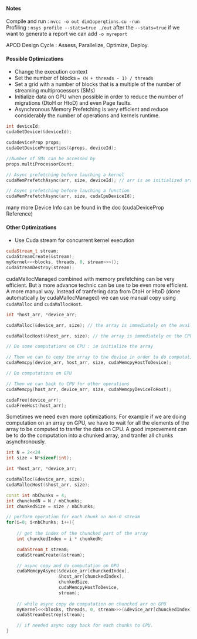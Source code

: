 #### Notes
Compile and run : `nvcc -o out dim1operqtions.cu -run`  
Profiling : `nsys profile --stats=true ./out`  after the `--stats=true` if we want to generate a report we can add `-o myreport`  
  
APOD Design Cycle : Assess, Parallelize, Optimize, Deploy.  

#### Possible Optimizations
- Change the execution context
- Set the number of blocks `= (N + threads - 1) / threads`
- Set a grid with a number of blocks that is a multiple of the number of streaming multiprocessors (SMs)
- Initialize data on GPU when possible in order to reduce the number of migrations (DtoH or HtoD) and even Page faults.
- Asynchronous Memory Prefetching is very efficient and reduce considerably the number of operations and kernels runtime.
  
    
```cpp
int deviceId;
cudaGetDevice(&deviceId);

cudadeviceProp props;
cudaGetDeviceProperties(&props, deviceId);

//Number of SMs can be accessed by
props.multiProcessorCount;

// Async prefetching before lauching a kernel
cudaMemPrefetchAsync(arr, size, deviceId); // arr is an initialized array

// Async prefetching before lauching a function
cudaMemPrefetchAsync(arr, size, cudaCpuDeviceId);

```
many more Device Info can be found in the doc (cudaDeviceProp Reference)

#### Other Optimizations
- Use Cuda stream for concurrent kernel execution
```cpp
cudaStream_t stream;
cudaStreamCreate(&stream);
myKernel<<<blocks, threads, 0, stream>>>();
cudaStreamDestroy(stream);
```
cudaMallocManaged combined with memory prefetching can be very efficient. But a more advance technic can be use to be even more efficient. A more manual way. Instead of tranfering data from DtoH or HtoD (done automatically by cudaMallocManaged) we can use manual copy using `cudaMalloc` and `cudaMallocHost`.  
  
```cpp
int *host_arr, *device_arr;

cudaMalloc(&device_arr, size); // the array is immediately on the available GPU device. No need to prefetch

cudaMallocHost(&host_arr, size); // the array is immediately on the CPU. No need to prefetch

// Do some computations on CPU : ie initialize the array

// Then we can to copy the array to the device in order to do computation on GPU.
cudaMemcpy(device_arr, host_arr, size, cudaMemcpyHostToDevice);

// Do computations on GPU

// Then we can back to CPU for other operations
cudaMemcpy(host_arr, device_arr, size, cudaMemcpyDeviceToHost);

cudaFree(device_arr);
cudaFreeHost(host_arr);
```
Sometimes we need even more optimizations. For example if we are doing computation on an array on GPU, we have to wait for all the elements of the array to be computed to tranfer the data on CPU. A good improvement can be to do the computation into a chunked array, and tranfer all chunks asynchronously.
  
```cpp
int N = 2<<24
int size = N*sizeof(int);

int *host_arr, *device_arr;

cudaMalloc(&device_arr, size); 
cudaMallocHost(&host_arr, size);

const int nbChunks = 4;
int chunckedN = N / nbChunks;
int chunkedSize = size / nbChunks;

// perform operation for each chunk on non-0 stream
for(i=0; i<nbChunks; i++){
    
    // get the index of the chuncked part of the array
    int chunckedIndex = i * chunkedN;

    cudaStream_t stream;
    cudaStreamCreate(&stream);

    // async copy and do computation on GPU
    cudaMemcpyAsync(&device_arr[chunckedIndex],
                    &host_arr[chunckedIndex],
                    chunkedSize,
                    cudaMemcpyHostToDevice,
                    stream);
    
    // while async copy do computation on chuncked arr on GPU
    myKernel<<<blocks, threads, 0, stream>>>(&device_arr[chunckedIndex], chunckedN)
    cudaStreamDestroy(stream);

    // if needed async copy back for each chunks to CPU.
}

```